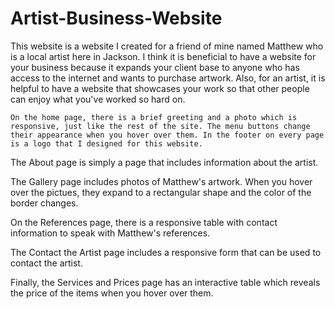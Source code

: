 # Artist-Business-Website

	
  This website is a website I created for a friend of mine named Matthew who is a local artist here in Jackson. I think it is beneficial to have a website for your business because it expands your client base to anyone who has access to the internet and wants to purchase artwork. Also, for an artist, it is helpful to have a website that showcases your work so that other people can enjoy what you've worked so hard on. 
  
	On the home page, there is a brief greeting and a photo which is responsive, just like the rest of the site. The menu buttons change their appearance when you hover over them. In the footer on every page is a logo that I designed for this website. 
  
  The About page is simply a page that includes information about the artist. 
  
  The Gallery page includes photos of Matthew's artwork. When you hover over the pictues, they expand to a rectangular shape and the color of the border changes. 
  
  On the References page, there is a responsive table with contact information to speak with Matthew's references.
  
  The Contact the Artist page includes a responsive form that can be used to contact the artist. 
  
  Finally, the Services and Prices page has an interactive table which reveals the price of the items when you hover over them. 
